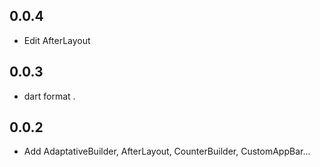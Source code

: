 ## 0.0.4

* Edit AfterLayout

## 0.0.3

* dart format .

## 0.0.2

* Add AdaptativeBuilder, AfterLayout, CounterBuilder, CustomAppBar...